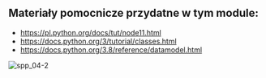 ## Materiały pomocnicze przydatne w tym module:

* https://pl.python.org/docs/tut/node11.html
* https://docs.python.org/3/tutorial/classes.html
* https://docs.python.org/3.8/reference/datamodel.html

![spp_04-2](https://user-images.githubusercontent.com/5088643/142615797-908c209d-1abd-4b81-8cab-fbbb48e48666.png)
